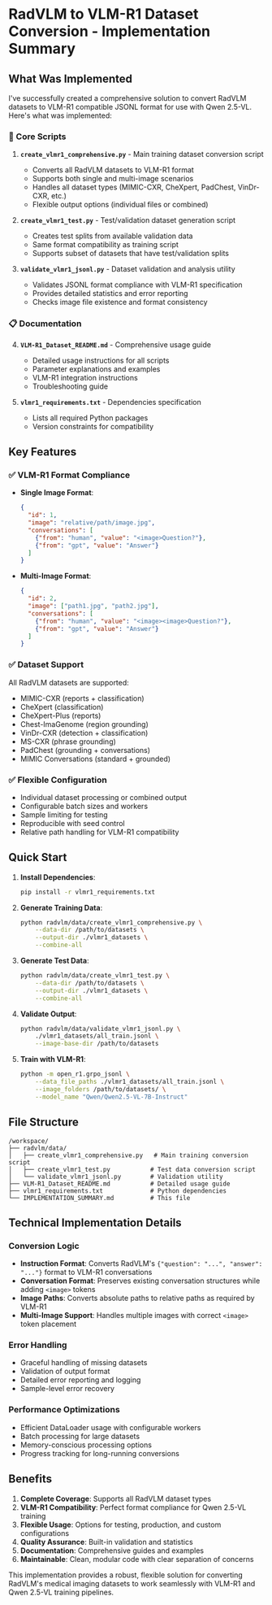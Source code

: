 # RadVLM to VLM-R1 Dataset Conversion - Implementation Summary

## What Was Implemented

I've successfully created a comprehensive solution to convert RadVLM datasets to VLM-R1 compatible JSONL format for use with Qwen 2.5-VL. Here's what was implemented:

### 🎯 Core Scripts

1. **`create_vlmr1_comprehensive.py`** - Main training dataset conversion script
   - Converts all RadVLM datasets to VLM-R1 format
   - Supports both single and multi-image scenarios  
   - Handles all dataset types (MIMIC-CXR, CheXpert, PadChest, VinDr-CXR, etc.)
   - Flexible output options (individual files or combined)

2. **`create_vlmr1_test.py`** - Test/validation dataset generation script
   - Creates test splits from available validation data
   - Same format compatibility as training script
   - Supports subset of datasets that have test/validation splits

3. **`validate_vlmr1_jsonl.py`** - Dataset validation and analysis utility
   - Validates JSONL format compliance with VLM-R1 specification
   - Provides detailed statistics and error reporting
   - Checks image file existence and format consistency

### 📋 Documentation

4. **`VLM-R1_Dataset_README.md`** - Comprehensive usage guide
   - Detailed usage instructions for all scripts
   - Parameter explanations and examples
   - VLM-R1 integration instructions
   - Troubleshooting guide

5. **`vlmr1_requirements.txt`** - Dependencies specification
   - Lists all required Python packages
   - Version constraints for compatibility

## Key Features

### ✅ VLM-R1 Format Compliance
- **Single Image Format**: 
  ```json
  {
    "id": 1,
    "image": "relative/path/image.jpg",
    "conversations": [
      {"from": "human", "value": "<image>Question?"},
      {"from": "gpt", "value": "Answer"}
    ]
  }
  ```

- **Multi-Image Format**:
  ```json
  {
    "id": 2,
    "image": ["path1.jpg", "path2.jpg"],
    "conversations": [
      {"from": "human", "value": "<image><image>Question?"},
      {"from": "gpt", "value": "Answer"}
    ]
  }
  ```

### ✅ Dataset Support
All RadVLM datasets are supported:
- MIMIC-CXR (reports + classification)
- CheXpert (classification) 
- CheXpert-Plus (reports)
- Chest-ImaGenome (region grounding)
- VinDr-CXR (detection + classification)
- MS-CXR (phrase grounding)
- PadChest (grounding + conversations)
- MIMIC Conversations (standard + grounded)

### ✅ Flexible Configuration
- Individual dataset processing or combined output
- Configurable batch sizes and workers
- Sample limiting for testing
- Reproducible with seed control
- Relative path handling for VLM-R1 compatibility

## Quick Start

1. **Install Dependencies**:
   ```bash
   pip install -r vlmr1_requirements.txt
   ```

2. **Generate Training Data**:
   ```bash
   python radvlm/data/create_vlmr1_comprehensive.py \
       --data-dir /path/to/datasets \
       --output-dir ./vlmr1_datasets \
       --combine-all
   ```

3. **Generate Test Data**:
   ```bash
   python radvlm/data/create_vlmr1_test.py \
       --data-dir /path/to/datasets \
       --output-dir ./vlmr1_datasets \
       --combine-all
   ```

4. **Validate Output**:
   ```bash
   python radvlm/data/validate_vlmr1_jsonl.py \
       ./vlmr1_datasets/all_train.jsonl \
       --image-base-dir /path/to/datasets
   ```

5. **Train with VLM-R1**:
   ```bash
   python -m open_r1.grpo_jsonl \
       --data_file_paths ./vlmr1_datasets/all_train.jsonl \
       --image_folders /path/to/datasets/ \
       --model_name "Qwen/Qwen2.5-VL-7B-Instruct"
   ```

## File Structure

```
/workspace/
├── radvlm/data/
│   ├── create_vlmr1_comprehensive.py   # Main training conversion script
│   ├── create_vlmr1_test.py           # Test data conversion script  
│   └── validate_vlmr1_jsonl.py        # Validation utility
├── VLM-R1_Dataset_README.md           # Detailed usage guide
├── vlmr1_requirements.txt             # Python dependencies
└── IMPLEMENTATION_SUMMARY.md          # This file
```

## Technical Implementation Details

### Conversion Logic
- **Instruction Format**: Converts RadVLM's `{"question": "...", "answer": "..."}` format to VLM-R1 conversations
- **Conversation Format**: Preserves existing conversation structures while adding `<image>` tokens
- **Image Paths**: Converts absolute paths to relative paths as required by VLM-R1
- **Multi-Image Support**: Handles multiple images with correct `<image>` token placement

### Error Handling
- Graceful handling of missing datasets
- Validation of output format
- Detailed error reporting and logging
- Sample-level error recovery

### Performance Optimizations
- Efficient DataLoader usage with configurable workers
- Batch processing for large datasets
- Memory-conscious processing options
- Progress tracking for long-running conversions

## Benefits

1. **Complete Coverage**: Supports all RadVLM dataset types
2. **VLM-R1 Compatibility**: Perfect format compliance for Qwen 2.5-VL training  
3. **Flexible Usage**: Options for testing, production, and custom configurations
4. **Quality Assurance**: Built-in validation and statistics
5. **Documentation**: Comprehensive guides and examples
6. **Maintainable**: Clean, modular code with clear separation of concerns

This implementation provides a robust, flexible solution for converting RadVLM's medical imaging datasets to work seamlessly with VLM-R1 and Qwen 2.5-VL training pipelines.